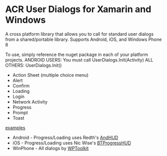 ﻿ACR User Dialogs for Xamarin and Windows
=========================================

A cross platform library that allows you to call for standard user dialogs from a shared/portable library.
Supports Android, iOS, and Windows Phone 8

To use, simply reference the nuget package in each of your platform projects.
ANDROID USERS: You must call UserDialogs.Init(Activity)
ALL OTHERS: UserDialogs.Init()

* Action Sheet (multiple choice menu)
* Alert
* Confirm
* Loading
* Login
* Network Activity
* Progress
* Prompt
* Toast

[examples](https://github.com/aritchie/userdialogs/blob/master/src/Samples/Samples/MainPage.cs)

* Android - Progress/Loading uses Redth's [AndHUD](https://github.com/Redth/AndHUD)
* iOS - Progress/Loading uses Nic Wise's [BTProgressHUD](https://github.com/nicwise/BTProgressHUD)
* WinPhone - All dialogs by [WPToolkit](http://coding4fun.codeplex.com/) 
